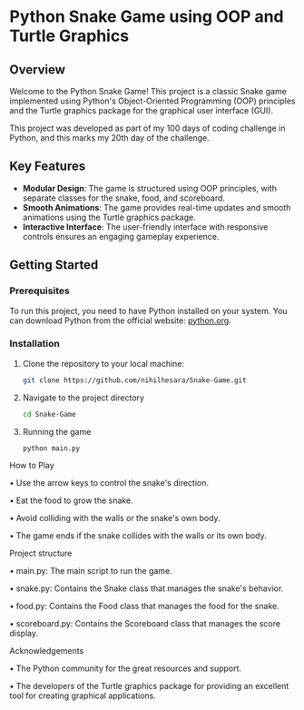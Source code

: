 # Python Snake Game using OOP and Turtle Graphics

## Overview

Welcome to the Python Snake Game! This project is a classic Snake game implemented using Python's Object-Oriented Programming (OOP) principles and the Turtle graphics package for the graphical user interface (GUI).

This project was developed as part of my 100 days of coding challenge in Python, and this marks my 20th day of the challenge.

## Key Features

- **Modular Design**: The game is structured using OOP principles, with separate classes for the snake, food, and scoreboard.
- **Smooth Animations**: The game provides real-time updates and smooth animations using the Turtle graphics package.
- **Interactive Interface**: The user-friendly interface with responsive controls ensures an engaging gameplay experience.

## Getting Started

### Prerequisites

To run this project, you need to have Python installed on your system. You can download Python from the official website: [python.org](https://www.python.org/).

### Installation

1. Clone the repository to your local machine:

   ```bash
   git clone https://github.com/nihilhesara/Snake-Game.git
   
2. Navigate to the project directory

   ```bash
   cd Snake-Game

4. Running the game

   ```bash
   python main.py
   

How to Play


• Use the arrow keys to control the snake's direction.

• Eat the food to grow the snake.

• Avoid colliding with the walls or the snake's own body.

• The game ends if the snake collides with the walls or its own body.



Project structure 


• main.py: The main script to run the game.

• snake.py: Contains the Snake class that manages the snake's behavior.

• food.py: Contains the Food class that manages the food for the snake.

• scoreboard.py: Contains the Scoreboard class that manages the score display.


Acknowledgements


• The Python community for the great resources and support.

• The developers of the Turtle graphics package for providing an excellent tool for creating graphical applications.
